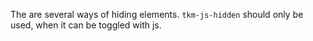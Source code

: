 The are several ways of hiding elements.
<code>tkm-js-hidden</code> should only be used, when it can be toggled with js.
